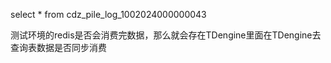 select * from cdz_pile_log_1002024000000043

测试环境的redis是否会消费完数据，那么就会存在TDengine里面在TDengine去查询表数据是否同步消费